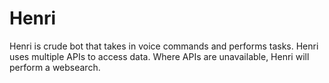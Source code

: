 # Henri
Henri is crude bot that takes in voice commands and performs tasks. Henri uses multiple APIs to access data. Where APIs are unavailable, Henri will perform a websearch.
